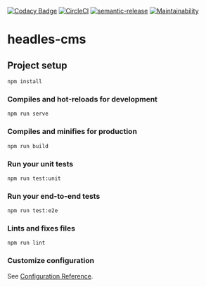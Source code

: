 [![Codacy Badge](https://api.codacy.com/project/badge/Grade/0e4928ce627f444999a712cbd9f913f4)](https://app.codacy.com/manual/letanure/headles-cms?utm_source=github.com&utm_medium=referral&utm_content=letanure/headles-cms&utm_campaign=Badge_Grade_Dashboard)
[![CircleCI](https://img.shields.io/circleci/project/github/letanure/headles-cms.svg)](https://circleci.com/gh/letanure/headles-cms)
[![semantic-release](https://img.shields.io/badge/%20%20%F0%9F%93%A6%F0%9F%9A%80-semantic--release-e10079.svg)](https://github.com/semantic-release/semantic-release)
[![Maintainability](https://api.codeclimate.com/v1/badges/98d434ed9bb6fd258103/maintainability)](https://codeclimate.com/github/letanure/headles-cms/maintainability)


# headles-cms

## Project setup
```
npm install
```

### Compiles and hot-reloads for development
```
npm run serve
```

### Compiles and minifies for production
```
npm run build
```

### Run your unit tests
```
npm run test:unit
```

### Run your end-to-end tests
```
npm run test:e2e
```

### Lints and fixes files
```
npm run lint
```

### Customize configuration
See [Configuration Reference](https://cli.vuejs.org/config/).
